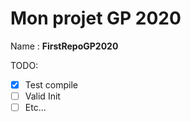 # Mon projet GP 2020

Name : **FirstRepoGP2020**

TODO: 

- [x] Test compile
- [ ] Valid Init
- [ ] Etc...
